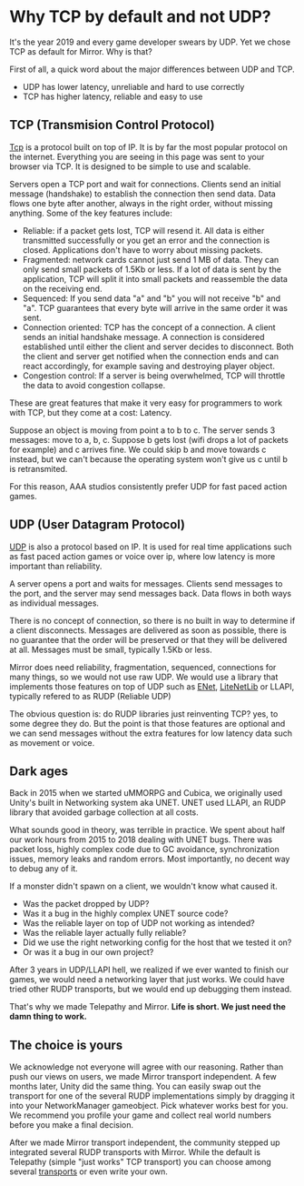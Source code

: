 # Why TCP by default and not UDP?

It's the year 2019 and every game developer swears by UDP. Yet we chose TCP as default for Mirror. Why is that?

First of all, a quick word about the major differences between UDP and TCP.
-   UDP has lower latency, unreliable and hard to use correctly
-   TCP has higher latency, reliable and easy to use

## TCP (Transmision Control Protocol)

[Tcp](https://en.wikipedia.org/wiki/Transmission_Control_Protocol#Congestion_control) is a protocol built on top of IP. It is by far the most popular protocol on the internet.  Everything you are seeing in this page was sent to your browser via TCP. It is designed to be simple to use and scalable. 

Servers open a TCP port and wait for connections.  Clients send an initial message (handshake) to establish the connection then send data.  Data flows one byte after another, always in the right order, without missing anything. Some of the key features include:

* Reliable: if a packet gets lost,  TCP will resend it. All data is either transmitted successfully or you get an error and the connection is closed.  Applications don't have to worry about missing packets.
* Fragmented: network cards cannot just send 1 MB of data. They can only send small packets of 1.5Kb or less.  If a lot of data is sent by the application, TCP will split it into small packets and reassemble the data on the receiving end.
* Sequenced: If you send data "a" and "b" you will not receive "b" and "a".  TCP guarantees that every byte will arrive in the same order it was sent.
* Connection oriented: TCP has the concept of a connection.  A client sends an initial handshake message.  A connection is considered established until either the client and server decides to disconnect.  Both the client and server get notified when the connection ends and can react accordingly,  for example saving and destroying player object.
* Congestion control: If a server is being overwhelmed,  TCP will throttle the data to avoid congestion collapse.

These are great features that make it very easy for programmers to work with TCP, but they come at a cost:  Latency.  

Suppose an object is moving from point a to b to c.  The server sends 3 messages: move to a, b, c. Suppose b gets lost (wifi drops a lot of packets for example) and c arrives fine. We could skip b and move towards c instead,  but we can't because the operating system won't give us c until b is retransmited.

For this reason, AAA studios consistently prefer UDP for fast paced action games.

## UDP (User Datagram Protocol)

[UDP](https://en.wikipedia.org/wiki/User_Datagram_Protocol) is also a protocol based on IP.  It is used for real time applications such as fast paced action games or voice over ip, where low latency is more important than reliability.

A server opens a port and waits for messages. Clients send messages to the port, and the server may send messages back. Data flows in both ways as individual messages.  

There is no concept of connection, so there is no built in way to determine if a client disconnects. Messages are delivered as soon as possible,  there is no guarantee that the order will be preserved or that they will be delivered at all.  Messages must be small,  typically 1.5Kb or less.  

Mirror does need reliability, fragmentation, sequenced, connections for many things,  so we would not use raw UDP.  We would use a library that implements those features on top of UDP such as [ENet](http://enet.bespin.org/), [LiteNetLib](https://github.com/RevenantX/LiteNetLib) or LLAPI,  typically refered to as RUDP (Reliable UDP)

The obvious question is:  do RUDP libraries just reinventing TCP?  yes, to some degree they do. But the point is that those features are optional and we can send messages without the extra features for low latency data such as movement or voice. 

## Dark ages

Back in 2015 when we started uMMORPG and Cubica, we originally used Unity's built in Networking system aka UNET. UNET used LLAPI, an RUDP library that avoided garbage collection at all costs.

What sounds good in theory, was terrible in practice. We spent about half our work hours from 2015 to 2018 dealing with UNET bugs. There was packet loss, highly complex code due to GC avoidance, synchronization issues, memory leaks and random errors. Most importantly, no decent way to debug any of it.

If a monster didn't spawn on a client, we wouldn't know what caused it.
-   Was the packet dropped by UDP?
-   Was it a bug in the highly complex UNET source code?
-   Was the reliable layer on top of UDP not working as intended?
-   Was the reliable layer actually fully reliable?
-   Did we use the right networking config for the host that we tested it on?
-   Or was it a bug in our own project?

After 3 years in UDP/LLAPI hell, we realized if we ever wanted to finish our games, we would need a networking layer that just works. We could have tried other RUDP transports, but we would end up debugging them instead.

That's why we made Telepathy and Mirror. **Life is short. We just need the damn thing to work.**

## The choice is yours

We acknowledge not everyone will agree with our reasoning. Rather than push our views on users, we made Mirror transport independent. A few months later, Unity did the same thing. You can easily swap out the transport for one of the several RUDP implementations simply by dragging it into your NetworkManager gameobject. Pick whatever works best for you. We recommend you profile your game and collect real world numbers before you make a final decision.

After we made Mirror transport independent,  the community stepped up integrated several RUDP transports with Mirror.  While the default is Telepathy (simple "just works" TCP transport) you can choose among several [transports](../Transports/index.md) or even write your own.

